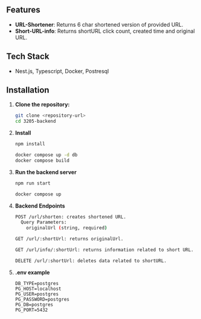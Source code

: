 ## Features

- **URL-Shortener**: Returns 6 char shortened version of provided URL.
- **Short-URL-info**: Returns shortURL click count, created time and original URL.

## Tech Stack

- Nest.js, Typescript, Docker, Postresql

## Installation

1. **Clone the repository:**

   ```bash
   git clone <repository-url>
   cd 3205-backend
   ```

2. **Install**

   ```bash
   npm install
   ```

   ```bash
   docker compose up -d db
   docker compose build
   ```

3. **Run the backend server**

   ```bash
   npm run start
   ```

   ```bash
   docker compose up
   ```

4. **Backend Endpoints**

   ```bash
   POST /url/shorten: creates shortened URL.
     Query Parameters:
       originalUrl (string, required)

   GET /url/:shortUrl: returns originalUrl.

   GET /url/info/:shortUrl: returns information related to short URL.

   DELETE /url/:shortUrl: deletes data related to shortURL.
   ```

5. **.env example**

   ```
   DB_TYPE=postgres
   PG_HOST=localhost
   PG_USER=postgres
   PG_PASSWORD=postgres
   PG_DB=postgres
   PG_PORT=5432
   ```
